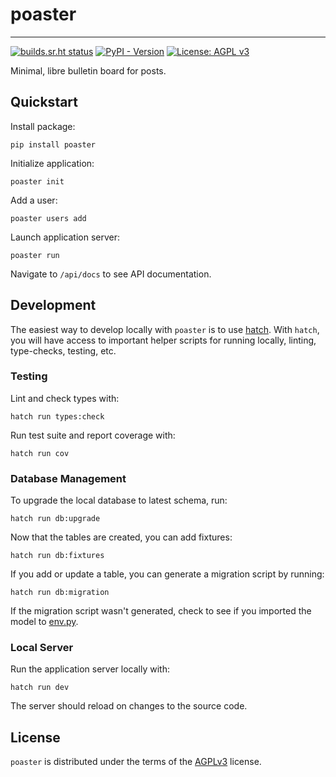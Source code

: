 # poaster

---

[![builds.sr.ht status](https://builds.sr.ht/~loges/poaster.svg)](https://builds.sr.ht/~loges/poaster?)
[![PyPI - Version](https://img.shields.io/pypi/v/poaster.svg)](https://pypi.org/project/poaster)
[![License: AGPL v3](https://img.shields.io/badge/License-AGPL_v3-blue.svg)](https://www.gnu.org/licenses/agpl-3.0)

Minimal, libre bulletin board for posts.

## Quickstart

Install package:

```console
pip install poaster
```

Initialize application:

```console
poaster init
```

Add a user:

```console
poaster users add
```

Launch application server:

```console
poaster run
```

Navigate to `/api/docs` to see API documentation.

## Development

The easiest way to develop locally with `poaster` is to use [hatch](https://hatch.pypa.io/latest/). With `hatch`, you will have access to important helper scripts for running locally, linting, type-checks, testing, etc.

### Testing

Lint and check types with:

```console
hatch run types:check
```

Run test suite and report coverage with:

```console
hatch run cov
```

### Database Management

To upgrade the local database to latest schema, run:

```console
hatch run db:upgrade
```

Now that the tables are created, you can add fixtures:

```console
hatch run db:fixtures
```

If you add or update a table, you can generate a migration script by running:

```console
hatch run db:migration
```

If the migration script wasn't generated, check to see if you imported the model to [env.py](src/poaster/migrations/env.py).

### Local Server

Run the application server locally with:

```console
hatch run dev
```

The server should reload on changes to the source code.

## License

`poaster` is distributed under the terms of the [AGPLv3](https://spdx.org/licenses/AGPL-3.0-or-later.html) license.
